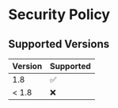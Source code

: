 # Security Policy

## Supported Versions

| Version | Supported          |
| ------- | ------------------ |
| 1.8     | :white_check_mark: |
| < 1.8   | :x:                |
